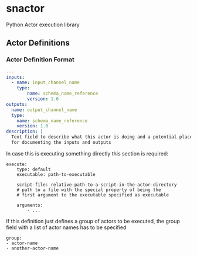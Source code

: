 # snactor
Python Actor execution library

## Actor Definitions

### Actor Definition Format

```yaml
---
inputs:
  - name: input_channel_name
    type:
        name: schema_name_reference
        version: 1.0
outputs:
  name: output_channel_name
  type:
    name: schema_name_reference
    version: 1.0
description: |
  Text field to describe what this actor is doing and a potential place
  for documenting the inputs and outputs
```

In case this is executing something directly this section is required:
```
execute:
    type: default
    executable: path-to-executable

    script-file: relative-path-to-a-script-in-the-actor-directory
    # path to a file with the special property of being the
    # first argument to the executable specified as executable

    arguments:
        - ...
```

If this definition just defines a group of actors to be executed,
the group field with a list of actor names has to be specified
```
group:
- actor-name
- another-actor-name
```
